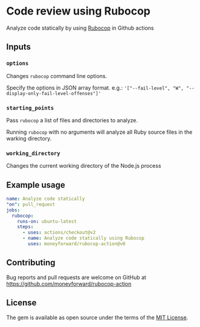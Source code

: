 # Code review using Rubocop

Analyze code statically by using [Rubocop](https://github.com/rubocop-hq/rubocop) in Github actions

## Inputs

### `options`

Changes `rubocop` command line options.

Specify the options in JSON array format.
e.g.: `'["--fail-level", "W", "--display-only-fail-level-offenses"]'`

### `starting_points`

Pass `rubocop` a list of files and directories to analyze.

Running `rubocop` with no arguments will analyze all Ruby source files in the warking directory.

### `working_directory`

Changes the current working directory of the Node.js process

## Example usage

```yaml
name: Analyze code statically
"on": pull_request
jobs:
  rubocop:
    runs-on: ubuntu-latest
    steps:
      - uses: actions/checkout@v2
      - name: Analyze code statically using Rubocop
        uses: moneyforward/rubocop-action@v0
```

## Contributing
Bug reports and pull requests are welcome on GitHub at https://github.com/moneyforward/rubocop-action

## License
The gem is available as open source under the terms of the [MIT License](https://opensource.org/licenses/MIT).
